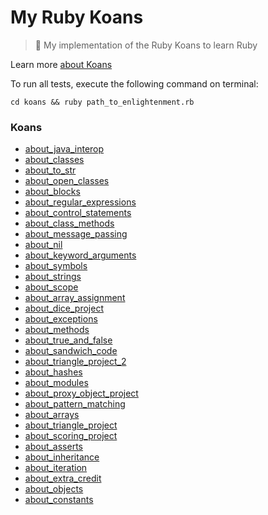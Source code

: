 # My Ruby Koans

> 💎 My implementation of the Ruby Koans to learn Ruby

Learn more [about Koans](https://www.rubykoans.com)

To run all tests, execute the following command on terminal:

```
cd koans && ruby path_to_enlightenment.rb
```

### Koans

- [about_java_interop](https://github.com/willpinha/my-ruby-koans/blob/master/koans/about_java_interop.rb)
- [about_classes](https://github.com/willpinha/my-ruby-koans/blob/master/koans/about_classes.rb)
- [about_to_str](https://github.com/willpinha/my-ruby-koans/blob/master/koans/about_to_str.rb)
- [about_open_classes](https://github.com/willpinha/my-ruby-koans/blob/master/koans/about_open_classes.rb)
- [about_blocks](https://github.com/willpinha/my-ruby-koans/blob/master/koans/about_blocks.rb)
- [about_regular_expressions](https://github.com/willpinha/my-ruby-koans/blob/master/koans/about_regular_expressions.rb)
- [about_control_statements](https://github.com/willpinha/my-ruby-koans/blob/master/koans/about_control_statements.rb)
- [about_class_methods](https://github.com/willpinha/my-ruby-koans/blob/master/koans/about_class_methods.rb)
- [about_message_passing](https://github.com/willpinha/my-ruby-koans/blob/master/koans/about_message_passing.rb)
- [about_nil](https://github.com/willpinha/my-ruby-koans/blob/master/koans/about_nil.rb)
- [about_keyword_arguments](https://github.com/willpinha/my-ruby-koans/blob/master/koans/about_keyword_arguments.rb)
- [about_symbols](https://github.com/willpinha/my-ruby-koans/blob/master/koans/about_symbols.rb)
- [about_strings](https://github.com/willpinha/my-ruby-koans/blob/master/koans/about_strings.rb)
- [about_scope](https://github.com/willpinha/my-ruby-koans/blob/master/koans/about_scope.rb)
- [about_array_assignment](https://github.com/willpinha/my-ruby-koans/blob/master/koans/about_array_assignment.rb)
- [about_dice_project](https://github.com/willpinha/my-ruby-koans/blob/master/koans/about_dice_project.rb)
- [about_exceptions](https://github.com/willpinha/my-ruby-koans/blob/master/koans/about_exceptions.rb)
- [about_methods](https://github.com/willpinha/my-ruby-koans/blob/master/koans/about_methods.rb)
- [about_true_and_false](https://github.com/willpinha/my-ruby-koans/blob/master/koans/about_true_and_false.rb)
- [about_sandwich_code](https://github.com/willpinha/my-ruby-koans/blob/master/koans/about_sandwich_code.rb)
- [about_triangle_project_2](https://github.com/willpinha/my-ruby-koans/blob/master/koans/about_triangle_project_2.rb)
- [about_hashes](https://github.com/willpinha/my-ruby-koans/blob/master/koans/about_hashes.rb)
- [about_modules](https://github.com/willpinha/my-ruby-koans/blob/master/koans/about_modules.rb)
- [about_proxy_object_project](https://github.com/willpinha/my-ruby-koans/blob/master/koans/about_proxy_object_project.rb)
- [about_pattern_matching](https://github.com/willpinha/my-ruby-koans/blob/master/koans/about_pattern_matching.rb)
- [about_arrays](https://github.com/willpinha/my-ruby-koans/blob/master/koans/about_arrays.rb)
- [about_triangle_project](https://github.com/willpinha/my-ruby-koans/blob/master/koans/about_triangle_project.rb)
- [about_scoring_project](https://github.com/willpinha/my-ruby-koans/blob/master/koans/about_scoring_project.rb)
- [about_asserts](https://github.com/willpinha/my-ruby-koans/blob/master/koans/about_asserts.rb)
- [about_inheritance](https://github.com/willpinha/my-ruby-koans/blob/master/koans/about_inheritance.rb)
- [about_iteration](https://github.com/willpinha/my-ruby-koans/blob/master/koans/about_iteration.rb)
- [about_extra_credit](https://github.com/willpinha/my-ruby-koans/blob/master/koans/about_extra_credit.rb)
- [about_objects](https://github.com/willpinha/my-ruby-koans/blob/master/koans/about_objects.rb)
- [about_constants](https://github.com/willpinha/my-ruby-koans/blob/master/koans/about_constants.rb)
